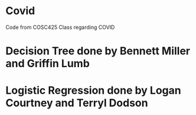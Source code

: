 # Covid
Code from COSC425 Class regarding COVID


# Decision Tree done by Bennett Miller and Griffin Lumb
# Logistic Regression done by Logan Courtney and Terryl Dodson
